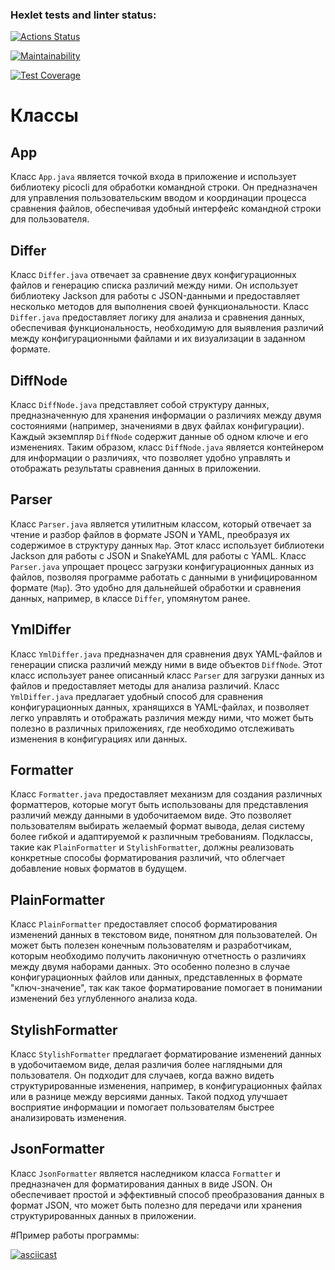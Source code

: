 ### Hexlet tests and linter status:
[![Actions Status](https://github.com/Helgarold/java-project-71/actions/workflows/hexlet-check.yml/badge.svg)](https://github.com/Helgarold/java-project-71/actions)

[![Maintainability](https://api.codeclimate.com/v1/badges/c450f1aa90bca07d7a50/maintainability)](https://codeclimate.com/github/Helgarold/java-project-71/maintainability)

[![Test Coverage](https://api.codeclimate.com/v1/badges/c450f1aa90bca07d7a50/test_coverage)](https://codeclimate.com/github/Helgarold/java-project-71/test_coverage)

# Классы

## App
Класс `App.java` является точкой входа в приложение и использует библиотеку picocli для обработки командной строки. Он предназначен для управления пользовательским вводом и координации процесса сравнения файлов, обеспечивая удобный интерфейс командной строки для пользователя.

## Differ
Класс `Differ.java` отвечает за сравнение двух конфигурационных файлов и генерацию списка различий между ними. Он использует библиотеку Jackson для работы с JSON-данными и предоставляет несколько методов для выполнения своей функциональности. Класс `Differ.java` предоставляет логику для анализа и сравнения данных, обеспечивая функциональность, необходимую для выявления различий между конфигурационными файлами и их визуализации в заданном формате.

## DiffNode
Класс `DiffNode.java` представляет собой структуру данных, предназначенную для хранения информации о различиях между двумя состояниями (например, значениями в двух файлах конфигурации). Каждый экземпляр `DiffNode` содержит данные об одном ключе и его изменениях. Таким образом, класс `DiffNode.java` является контейнером для информации о различиях, что позволяет удобно управлять и отображать результаты сравнения данных в приложении.

## Parser
Класс `Parser.java` является утилитным классом, который отвечает за чтение и разбор файлов в формате JSON и YAML, преобразуя их содержимое в структуру данных `Map`. Этот класс использует библиотеки Jackson для работы с JSON и SnakeYAML для работы с YAML. Класс `Parser.java` упрощает процесс загрузки конфигурационных данных из файлов, позволяя программе работать с данными в унифицированном формате (`Map`). Это удобно для дальнейшей обработки и сравнения данных, например, в классе `Differ`, упомянутом ранее.

## YmlDiffer
Класс `YmlDiffer.java` предназначен для сравнения двух YAML-файлов и генерации списка различий между ними в виде объектов `DiffNode`. Этот класс использует ранее описанный класс `Parser` для загрузки данных из файлов и предоставляет методы для анализа различий. Класс `YmlDiffer.java` предлагает удобный способ для сравнения конфигурационных данных, хранящихся в YAML-файлах, и позволяет легко управлять и отображать различия между ними, что может быть полезно в различных приложениях, где необходимо отслеживать изменения в конфигурациях или данных.

## Formatter
Класс `Formatter.java` предоставляет механизм для создания различных форматтеров, которые могут быть использованы для представления различий между данными в удобочитаемом виде. Это позволяет пользователям выбирать желаемый формат вывода, делая систему более гибкой и адаптируемой к различным требованиям. Подклассы, такие как `PlainFormatter` и `StylishFormatter`, должны реализовать конкретные способы форматирования различий, что облегчает добавление новых форматов в будущем.

## PlainFormatter
Класс `PlainFormatter` предоставляет способ форматирования изменений данных в текстовом виде, понятном для пользователей. Он может быть полезен конечным пользователям и разработчикам, которым необходимо получить лаконичную отчетность о различиях между двумя наборами данных. Это особенно полезно в случае конфигурационных файлов или данных, представленных в формате "ключ-значение", так как такое форматирование помогает в понимании изменений без углубленного анализа кода.

## StylishFormatter
Класс `StylishFormatter` предлагает форматирование изменений данных в удобочитаемом виде, делая различия более наглядными для пользователя. Он подходит для случаев, когда важно видеть структурированные изменения, например, в конфигурационных файлах или в разнице между версиями данных. Такой подход улучшает восприятие информации и помогает пользователям быстрее анализировать изменения.

## JsonFormatter
Класс `JsonFormatter` является наследником класса `Formatter` и предназначен для форматирования данных в виде JSON. Он обеспечивает простой и эффективный способ преобразования данных в формат JSON, что может быть полезно для передачи или хранения структурированных данных в приложении.

#Пример работы программы:

[![asciicast](https://asciinema.org/a/zXKzpZ7pEMyKZqwmT7Wp2garQ.svg)](https://asciinema.org/a/zXKzpZ7pEMyKZqwmT7Wp2garQ)
